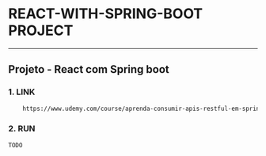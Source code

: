 # REACT-WITH-SPRING-BOOT PROJECT
-----------------------------------------------------------

## Projeto - React com Spring boot

### 1. LINK
```sh
	https://www.udemy.com/course/aprenda-consumir-apis-restful-em-spring-boot-java-com-react-js-axios/learn/lecture/27990412?start=15#overview
```

### 2. RUN 

	TODO